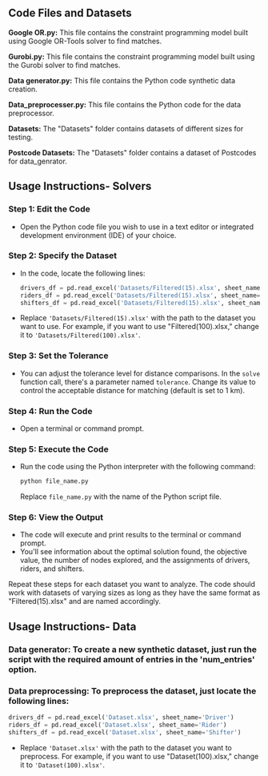 ## Code Files and Datasets

**Google OR.py:** This file contains the constraint programming model built using Google OR-Tools solver to find matches.

**Gurobi.py:** This file contains the constraint programming model built using the Gurobi solver to find matches.

**Data generator.py:** This file contains the Python code synthetic data creation.

**Data_preprocesser.py:** This file contains the Python code for the data preprocessor.

**Datasets:** The "Datasets" folder contains datasets of different sizes for testing.

**Postcode Datasets:** The "Datasets" folder contains a dataset of Postcodes for data_genrator.

## Usage Instructions- Solvers

### Step 1: Edit the Code
- Open the Python code file you wish to use in a text editor or integrated development environment (IDE) of your choice.

### Step 2: Specify the Dataset
- In the code, locate the following lines:

    ```python
    drivers_df = pd.read_excel('Datasets/Filtered(15).xlsx', sheet_name='Driver')
    riders_df = pd.read_excel('Datasets/Filtered(15).xlsx', sheet_name='Rider')
    shifters_df = pd.read_excel('Datasets/Filtered(15).xlsx', sheet_name='Shifter')
    ```

- Replace `'Datasets/Filtered(15).xlsx'` with the path to the dataset you want to use. For example, if you want to use "Filtered(100).xlsx," change it to `'Datasets/Filtered(100).xlsx'`.

### Step 3: Set the Tolerance
- You can adjust the tolerance level for distance comparisons. In the `solve` function call, there's a parameter named `tolerance`. Change its value to control the acceptable distance for matching (default is set to 1 km).

### Step 4: Run the Code
- Open a terminal or command prompt.

### Step 5: Execute the Code
- Run the code using the Python interpreter with the following command:

    ```bash
    python file_name.py
    ```

  Replace `file_name.py` with the name of the Python script file.

### Step 6: View the Output
- The code will execute and print results to the terminal or command prompt.
- You'll see information about the optimal solution found, the objective value, the number of nodes explored, and the assignments of drivers, riders, and shifters.

Repeat these steps for each dataset you want to analyze. The code should work with datasets of varying sizes as long as they have the same format as "Filtered(15).xlsx" and are named accordingly.

## Usage Instructions- Data

### Data generator: To create a new synthetic dataset, just run the script with the required amount of entries in the 'num_entries' option.
### Data preprocessing: To preprocess the dataset, just locate the following lines:

```python
drivers_df = pd.read_excel('Dataset.xlsx', sheet_name='Driver')
riders_df = pd.read_excel('Dataset.xlsx', sheet_name='Rider')
shifters_df = pd.read_excel('Dataset.xlsx', sheet_name='Shifter')
```
- Replace `'Dataset.xlsx'` with the path to the dataset you want to preprocess. For example, if you want to use "Dataset(100).xlsx," change it to `'Dataset(100).xlsx'`.
